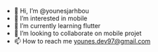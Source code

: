 - 👋 Hi, I’m @younesjarhbou
- 👀 I’m interested in mobile
- 🌱 I’m currently learning flutter
- 💞️ I’m looking to collaborate on mobile projet
- 📫 How to reach me younes.dev97@gmail.com

<!---
younesjarhbou/younesjarhbou is a ✨ special ✨ repository because its `README.md` (this file) appears on your GitHub profile.
You can click the Preview link to take a look at your changes.
--->
